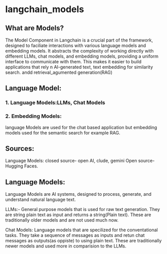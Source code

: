 # langchain_models
## What are Models?
The Model Component in Langchain is a crucial part of the framework, designed to faciliate interactions with various language models and embedding models.
It abstracts the complexity of working directly with different LLMs, chat models, and embedding models, providing a uniform interface to communicate with them. This makes it easier to build applications that rely n AI-generated text, text embedding for similarity search. andd retrieval_agumented generation(RAG)

## Language Model:
### 1. Language Models:LLMs, Chat Models
### 2. Embedding Models:
language Models are used for the chat based application but embedding models used for the semantic search for example RAG.
## Sources:
Language Models: 
closed source- open AI, clude, gemini
Open source- Hugging Faces.

## Language Models:
Language Models are AI systems, designed to process, generate, and understand natural language text.

LLMs:- General purpose models that is used for raw text generation. They are string plain text as input and returns a string(Plain text). These are traditionally older models and are not used much now.

Chat Models:
Language models that are specilized for the conventational tasks. They take a sequence of messages as inputs and retun chat messages as outputs(as oppiste) to using plain text. These are traditionally newer models and used more in comparision to the LLMs.
